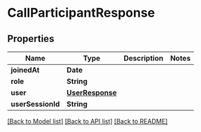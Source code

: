 # CallParticipantResponse

## Properties
Name | Type | Description | Notes
------------ | ------------- | ------------- | -------------
**joinedAt** | **Date** |  | 
**role** | **String** |  | 
**user** | [**UserResponse**](UserResponse.md) |  | 
**userSessionId** | **String** |  | 

[[Back to Model list]](../README.md#documentation-for-models) [[Back to API list]](../README.md#documentation-for-api-endpoints) [[Back to README]](../README.md)


